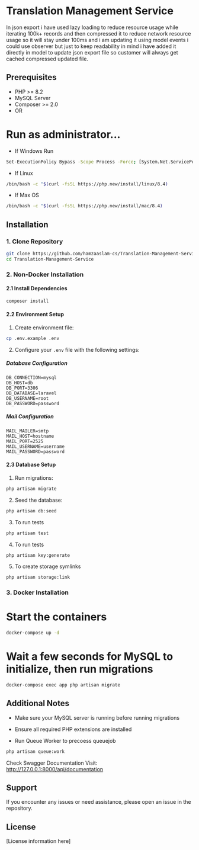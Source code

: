 # Translation Management Service


In json export i have used lazy loading to reduce resource usage while iterating 100k+ records and then compressed it to reduce network resource usage so it will stay under 100ms and i am updating it using model events i could use observer but just to keep readability in mind i have added it directly in model to update json export file so customer will always get cached compressed updated file.

## Prerequisites

- PHP >= 8.2
- MySQL Server
- Composer >= 2.0
- OR
# Run as administrator...
- If Windows Run 
```bash
Set-ExecutionPolicy Bypass -Scope Process -Force; [System.Net.ServicePointManager]::SecurityProtocol = [System.Net.ServicePointManager]::SecurityProtocol -bor 3072; iex ((New-Object System.Net.WebClient).DownloadString('https://php.new/install/windows/8.4'))
```

  
- If Linux
```bash
/bin/bash -c "$(curl -fsSL https://php.new/install/linux/8.4)
```
- If Max OS
```bash
/bin/bash -c "$(curl -fsSL https://php.new/install/mac/8.4)
```

## Installation

### 1. Clone Repository

```bash
git clone https://github.com/hamzaaslam-cs/Translation-Management-Service.git
cd Translation-Management-Service
```

### 2. Non-Docker Installation

#### 2.1 Install Dependencies
```bash
composer install
```

#### 2.2 Environment Setup
1. Create environment file:
```bash
cp .env.example .env
```

2. Configure your `.env` file with the following settings:

##### Database Configuration
```env
DB_CONNECTION=mysql
DB_HOST=db
DB_PORT=3306
DB_DATABASE=laravel
DB_USERNAME=root
DB_PASSWORD=password
```

##### Mail Configuration
```env
MAIL_MAILER=smtp
MAIL_HOST=hostname
MAIL_PORT=2525
MAIL_USERNAME=username
MAIL_PASSWORD=password
```


#### 2.3 Database Setup
1. Run migrations:
```bash
php artisan migrate
```

2. Seed the database:
```bash
php artisan db:seed
```
3. To run tests
```bash
php artisan test
````
4. To run tests
```bash
php artisan key:generate
````
5. To create storage symlinks
```bash
php artisan storage:link
````



### 3. Docker Installation

# Start the containers

```bash
docker-compose up -d
````
# Wait a few seconds for MySQL to initialize, then run migrations
```bash
docker-compose exec app php artisan migrate
````

## Additional Notes

- Make sure your MySQL server is running before running migrations
- Ensure all required PHP extensions are installed

- Run Queue Worker to precoess queuejob
```bash
php artisan queue:work
````


Check Swagger Documentation Visit:
http://127.0.0.1:8000/api/documentation

## Support

If you encounter any issues or need assistance, please open an issue in the repository.

## License

[License information here]
